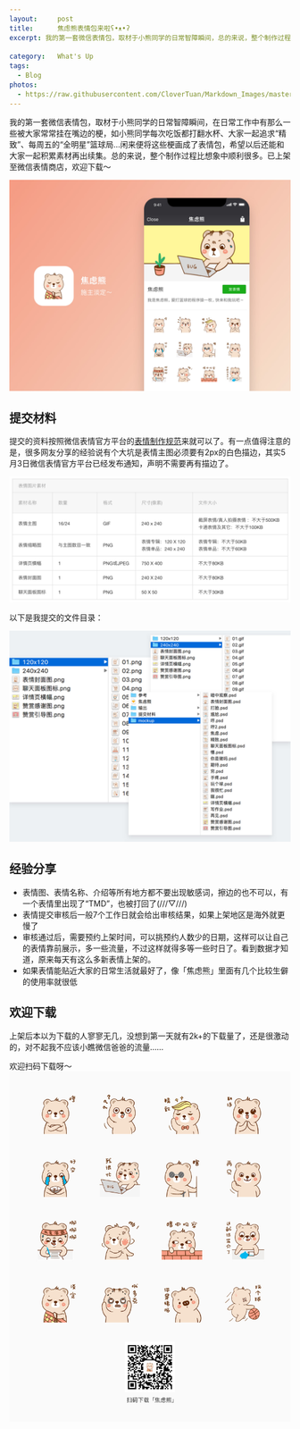 ```yaml
---
layout:     post
title:      焦虑熊表情包来啦ʕ•ᴥ•ʔ
excerpt: 我的第一套微信表情包，取材于小熊同学的日常智障瞬间，总的来说，整个制作过程比想象中顺利很多。已上架至微信表情商店，欢迎下载...

category:	What's Up
tags:
  - Blog
photos: 
  - https://raw.githubusercontent.com/CloverTuan/Markdown_Images/master/bear-sticker/bear-cover.jpg
---
```

我的第一套微信表情包，取材于小熊同学的日常智障瞬间，在日常工作中有那么一些被大家常常挂在嘴边的梗，如小熊同学每次吃饭都打翻水杯、大家一起追求“精致”、每周五的“全明星”篮球局...闲来便将这些梗画成了表情包，希望以后还能和大家一起积累素材再出续集。总的来说，整个制作过程比想象中顺利很多。已上架至微信表情商店，欢迎下载～

![](https://raw.githubusercontent.com/CloverTuan/Markdown_Images/master/bear-sticker/bear-1.jpg)

## 提交材料
提交的资料按照微信表情官方平台的[表情制作规范](https://sticker.weixin.qq.com/cgi-bin/mmemoticon-bin/readtemplate?t=guide/main#section2)来就可以了。有一点值得注意的是，很多网友分享的经验说有个大坑是表情主图必须要有2px的白色描边，其实5月3日微信表情官方平台已经发布通知，声明不需要再有描边了。

![](https://raw.githubusercontent.com/CloverTuan/Markdown_Images/master/bear-sticker/bear-3.png)

以下是我提交的文件目录：

![](https://raw.githubusercontent.com/CloverTuan/Markdown_Images/master/bear-sticker/bear-2.jpg)

## 经验分享
* 表情图、表情名称、介绍等所有地方都不要出现敏感词，擦边的也不可以，有一个表情里出现了“TMD”，也被打回了(///▽///)
* 表情提交审核后一般7个工作日就会给出审核结果，如果上架地区是海外就更慢了
* 审核通过后，需要预约上架时间，可以挑预约人数少的日期，这样可以让自己的表情靠前展示，多一些流量，不过这样就得多等一些时日了。看到数据才知道，原来每天有这么多新表情上架的。
* 如果表情能贴近大家的日常生活就最好了，像「焦虑熊」里面有几个比较生僻的使用率就很低

## 欢迎下载
上架后本以为下载的人寥寥无几，没想到第一天就有2k+的下载量了，还是很激动的，对不起我不应该小瞧微信爸爸的流量……

欢迎扫码下载呀～
![](https://raw.githubusercontent.com/CloverTuan/Markdown_Images/master/bear-sticker/bear-4.jpg)
